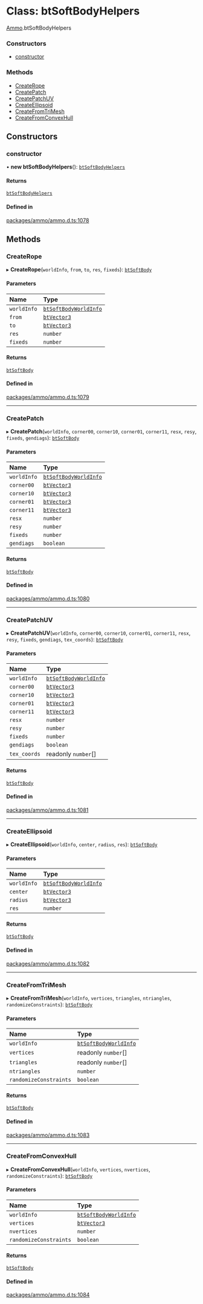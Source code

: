 # Class: btSoftBodyHelpers

[Ammo](../modules/Ammo.md).btSoftBodyHelpers

### Constructors

- [constructor](Ammo.btSoftBodyHelpers.md#constructor)

### Methods

- [CreateRope](Ammo.btSoftBodyHelpers.md#createrope)
- [CreatePatch](Ammo.btSoftBodyHelpers.md#createpatch)
- [CreatePatchUV](Ammo.btSoftBodyHelpers.md#createpatchuv)
- [CreateEllipsoid](Ammo.btSoftBodyHelpers.md#createellipsoid)
- [CreateFromTriMesh](Ammo.btSoftBodyHelpers.md#createfromtrimesh)
- [CreateFromConvexHull](Ammo.btSoftBodyHelpers.md#createfromconvexhull)

## Constructors

### constructor

• **new btSoftBodyHelpers**(): [`btSoftBodyHelpers`](Ammo.btSoftBodyHelpers.md)

#### Returns

[`btSoftBodyHelpers`](Ammo.btSoftBodyHelpers.md)

#### Defined in

[packages/ammo/ammo.d.ts:1078](https://github.com/Orillusion/orillusion/blob/main/packages/ammo/ammo.d.ts#L1078)

## Methods

### CreateRope

▸ **CreateRope**(`worldInfo`, `from`, `to`, `res`, `fixeds`): [`btSoftBody`](Ammo.btSoftBody.md)

#### Parameters

| Name | Type |
| :------ | :------ |
| `worldInfo` | [`btSoftBodyWorldInfo`](Ammo.btSoftBodyWorldInfo.md) |
| `from` | [`btVector3`](Ammo.btVector3.md) |
| `to` | [`btVector3`](Ammo.btVector3.md) |
| `res` | `number` |
| `fixeds` | `number` |

#### Returns

[`btSoftBody`](Ammo.btSoftBody.md)

#### Defined in

[packages/ammo/ammo.d.ts:1079](https://github.com/Orillusion/orillusion/blob/main/packages/ammo/ammo.d.ts#L1079)

___

### CreatePatch

▸ **CreatePatch**(`worldInfo`, `corner00`, `corner10`, `corner01`, `corner11`, `resx`, `resy`, `fixeds`, `gendiags`): [`btSoftBody`](Ammo.btSoftBody.md)

#### Parameters

| Name | Type |
| :------ | :------ |
| `worldInfo` | [`btSoftBodyWorldInfo`](Ammo.btSoftBodyWorldInfo.md) |
| `corner00` | [`btVector3`](Ammo.btVector3.md) |
| `corner10` | [`btVector3`](Ammo.btVector3.md) |
| `corner01` | [`btVector3`](Ammo.btVector3.md) |
| `corner11` | [`btVector3`](Ammo.btVector3.md) |
| `resx` | `number` |
| `resy` | `number` |
| `fixeds` | `number` |
| `gendiags` | `boolean` |

#### Returns

[`btSoftBody`](Ammo.btSoftBody.md)

#### Defined in

[packages/ammo/ammo.d.ts:1080](https://github.com/Orillusion/orillusion/blob/main/packages/ammo/ammo.d.ts#L1080)

___

### CreatePatchUV

▸ **CreatePatchUV**(`worldInfo`, `corner00`, `corner10`, `corner01`, `corner11`, `resx`, `resy`, `fixeds`, `gendiags`, `tex_coords`): [`btSoftBody`](Ammo.btSoftBody.md)

#### Parameters

| Name | Type |
| :------ | :------ |
| `worldInfo` | [`btSoftBodyWorldInfo`](Ammo.btSoftBodyWorldInfo.md) |
| `corner00` | [`btVector3`](Ammo.btVector3.md) |
| `corner10` | [`btVector3`](Ammo.btVector3.md) |
| `corner01` | [`btVector3`](Ammo.btVector3.md) |
| `corner11` | [`btVector3`](Ammo.btVector3.md) |
| `resx` | `number` |
| `resy` | `number` |
| `fixeds` | `number` |
| `gendiags` | `boolean` |
| `tex_coords` | readonly `number`[] |

#### Returns

[`btSoftBody`](Ammo.btSoftBody.md)

#### Defined in

[packages/ammo/ammo.d.ts:1081](https://github.com/Orillusion/orillusion/blob/main/packages/ammo/ammo.d.ts#L1081)

___

### CreateEllipsoid

▸ **CreateEllipsoid**(`worldInfo`, `center`, `radius`, `res`): [`btSoftBody`](Ammo.btSoftBody.md)

#### Parameters

| Name | Type |
| :------ | :------ |
| `worldInfo` | [`btSoftBodyWorldInfo`](Ammo.btSoftBodyWorldInfo.md) |
| `center` | [`btVector3`](Ammo.btVector3.md) |
| `radius` | [`btVector3`](Ammo.btVector3.md) |
| `res` | `number` |

#### Returns

[`btSoftBody`](Ammo.btSoftBody.md)

#### Defined in

[packages/ammo/ammo.d.ts:1082](https://github.com/Orillusion/orillusion/blob/main/packages/ammo/ammo.d.ts#L1082)

___

### CreateFromTriMesh

▸ **CreateFromTriMesh**(`worldInfo`, `vertices`, `triangles`, `ntriangles`, `randomizeConstraints`): [`btSoftBody`](Ammo.btSoftBody.md)

#### Parameters

| Name | Type |
| :------ | :------ |
| `worldInfo` | [`btSoftBodyWorldInfo`](Ammo.btSoftBodyWorldInfo.md) |
| `vertices` | readonly `number`[] |
| `triangles` | readonly `number`[] |
| `ntriangles` | `number` |
| `randomizeConstraints` | `boolean` |

#### Returns

[`btSoftBody`](Ammo.btSoftBody.md)

#### Defined in

[packages/ammo/ammo.d.ts:1083](https://github.com/Orillusion/orillusion/blob/main/packages/ammo/ammo.d.ts#L1083)

___

### CreateFromConvexHull

▸ **CreateFromConvexHull**(`worldInfo`, `vertices`, `nvertices`, `randomizeConstraints`): [`btSoftBody`](Ammo.btSoftBody.md)

#### Parameters

| Name | Type |
| :------ | :------ |
| `worldInfo` | [`btSoftBodyWorldInfo`](Ammo.btSoftBodyWorldInfo.md) |
| `vertices` | [`btVector3`](Ammo.btVector3.md) |
| `nvertices` | `number` |
| `randomizeConstraints` | `boolean` |

#### Returns

[`btSoftBody`](Ammo.btSoftBody.md)

#### Defined in

[packages/ammo/ammo.d.ts:1084](https://github.com/Orillusion/orillusion/blob/main/packages/ammo/ammo.d.ts#L1084)
